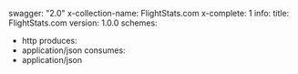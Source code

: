 swagger: "2.0"
x-collection-name: FlightStats.com
x-complete: 1
info:
  title: FlightStats.com
  version: 1.0.0
schemes:
- http
produces:
- application/json
consumes:
- application/json